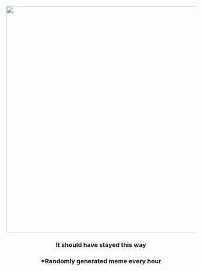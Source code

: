 <p align="center">
        <img src="https://i.redd.it/fh2irpv7w8e91.jpg" width="600" height="600">
        </p>
        <h3 align="center">It should have stayed this way</h3>
        <h3 align="center">*Randomly generated meme every hour</h3>
    